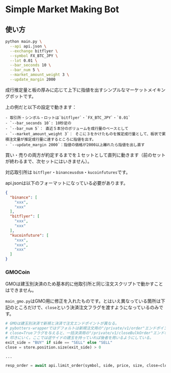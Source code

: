# Simple Market Making Bot

## 使い方

```bash
python main.py \
  --api api.json \
  --exchange bitflyer \
  --symbol FX_BTC_JPY \
  --lot 0.01 \
  --bar_seconds 10 \
  --bar_num 5 \
  --market_amount_weight 3 \
  --update_margin 2000
```

成行推定量と板の厚みに応じて上下に指値を出すシンプルなマーケットメイキングボットです。

上の例だと以下の設定で動きます：

```
- 取引所・シンボル・ロットは`bitflyer`・`FX_BTC_JPY`・`0.01`
- `--bar_seconds 10`: 10秒足の
- `--bar_num 5`： 直近５本分のボリュームを成行量のベースとして
- `--market_amount_weight 3`： そこに３をかけたものを推定成行量として、板状で累積注文量が推定成行量に達するところに指値を出す。
- `--update_margin 2000`：指値の価格が2000以上離れたら指値を出し直す
```
買い・売りの両方が約定するまでを１セットとして直列に動きます（前のセットが終わるまで、次セットにはいきません）。

対応取引所は `bitflyer`・`binanceusdsm`・`kucoinfutures`です。

api.jsonは以下のフォーマットになっている必要があります。

```json
{
  "binance": [
    "xxx",
    "xxx"
  ],
  "bitflyer": [
    "xxx",
    "xxx"
  ],
  "kucoinfuture": [
    "xxx",
    "xxx",
    "xxx"
  ]
}
```


### GMOCoin

GMOは建玉別決済のため基本的に他取引所と同じ注文スクリプトで動かすことはできません。

`main_gmo.py`はGMO用に修正を入れたものです。とはいえ異なっている箇所は下記のところだけで、`close`という決済注文フラグを渡すようになっているのみです。

```python
# GMOは建玉別決済で新規と決済で注文エンドポイントが異なる。
# pybotters-wrapperではデフォルトは新規注文用の"/private/v1/order"エンドポイント、
# close=Trueフラグを与えると、一括決済用の"/private/v1/closeBulkOrder"エンドポイントを
# 叩きにいく。ここでは逆サイドの建玉を持っていれば後者を用いるようにしている。
exit_side = "BUY" if side == "SELL" else "SELL"
close = store.position.size(exit_side) > 0

...

resp_order = await api.limit_order(symbol, side, price, size, close=close)
```